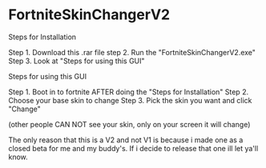 # FortniteSkinChangerV2

Steps for Installation

Step 1. Download this .rar file
step 2. Run the "FortniteSkinChangerV2.exe"
Step 3. Look at "Steps for using this GUI"


Steps for using this GUI

Step 1. Boot in to fortnite AFTER doing the "Steps for Installation"
Step 2. Choose your base skin to change
Step 3. Pick the skin you want and click "Change"

(other people CAN NOT see your skin, only on your screen it will change)

The only reason that this is a V2 and not V1 is because i made one as a closed beta for me and my buddy's.
If i decide to release that one ill let ya'll know.
